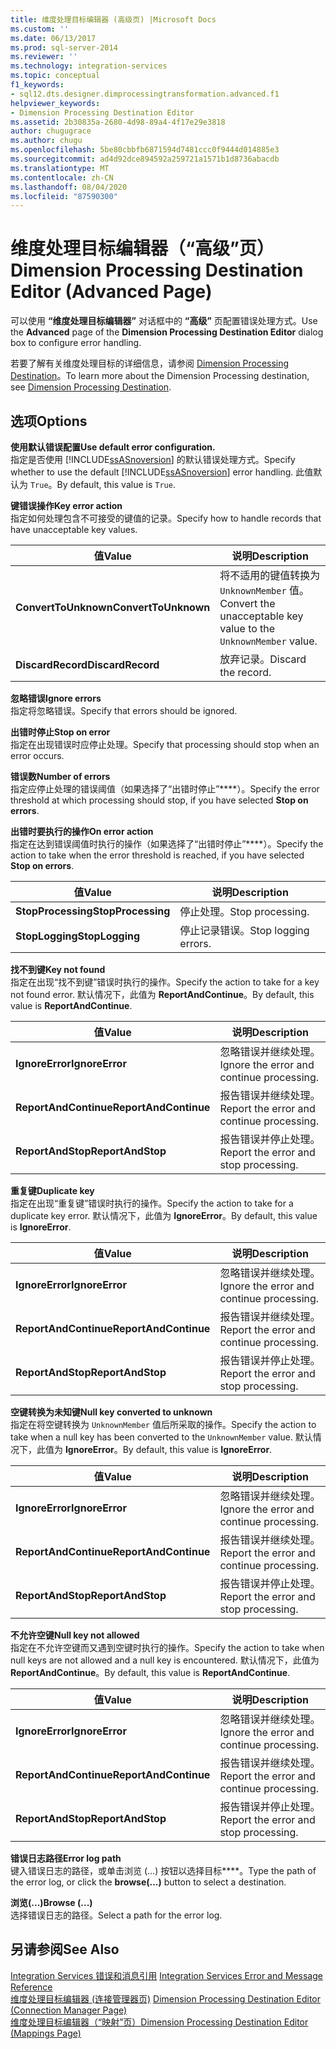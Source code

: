 ```yaml
---
title: 维度处理目标编辑器 (高级页) |Microsoft Docs
ms.custom: ''
ms.date: 06/13/2017
ms.prod: sql-server-2014
ms.reviewer: ''
ms.technology: integration-services
ms.topic: conceptual
f1_keywords:
- sql12.dts.designer.dimprocessingtransformation.advanced.f1
helpviewer_keywords:
- Dimension Processing Destination Editor
ms.assetid: 2b30835a-2680-4d98-89a4-4f17e29e3818
author: chugugrace
ms.author: chugu
ms.openlocfilehash: 5be80cbbfb6871594d7481ccc0f9444d014885e3
ms.sourcegitcommit: ad4d92dce894592a259721a1571b1d8736abacdb
ms.translationtype: MT
ms.contentlocale: zh-CN
ms.lasthandoff: 08/04/2020
ms.locfileid: "87590300"
---
```

# <a name="dimension-processing-destination-editor-advanced-page"></a><span data-ttu-id="dbd38-102">维度处理目标编辑器（“高级”页）</span><span class="sxs-lookup"><span data-stu-id="dbd38-102">Dimension Processing Destination Editor (Advanced Page)</span></span>
  <span data-ttu-id="dbd38-103">可以使用 **“维度处理目标编辑器”** 对话框中的 **“高级”** 页配置错误处理方式。</span><span class="sxs-lookup"><span data-stu-id="dbd38-103">Use the **Advanced** page of the **Dimension Processing Destination Editor** dialog box to configure error handling.</span></span>  
  
 <span data-ttu-id="dbd38-104">若要了解有关维度处理目标的详细信息，请参阅 [Dimension Processing Destination](data-flow/dimension-processing-destination.md)。</span><span class="sxs-lookup"><span data-stu-id="dbd38-104">To learn more about the Dimension Processing destination, see [Dimension Processing Destination](data-flow/dimension-processing-destination.md).</span></span>  
  
## <a name="options"></a><span data-ttu-id="dbd38-105">选项</span><span class="sxs-lookup"><span data-stu-id="dbd38-105">Options</span></span>  
 <span data-ttu-id="dbd38-106">**使用默认错误配置**</span><span class="sxs-lookup"><span data-stu-id="dbd38-106">**Use default error configuration.**</span></span>  
 <span data-ttu-id="dbd38-107">指定是否使用 [!INCLUDE[ssASnoversion](../includes/ssasnoversion-md.md)] 的默认错误处理方式。</span><span class="sxs-lookup"><span data-stu-id="dbd38-107">Specify whether to use the default [!INCLUDE[ssASnoversion](../includes/ssasnoversion-md.md)] error handling.</span></span> <span data-ttu-id="dbd38-108">此值默认为 `True`。</span><span class="sxs-lookup"><span data-stu-id="dbd38-108">By default, this value is `True`.</span></span>  
  
 <span data-ttu-id="dbd38-109">**键错误操作**</span><span class="sxs-lookup"><span data-stu-id="dbd38-109">**Key error action**</span></span>  
 <span data-ttu-id="dbd38-110">指定如何处理包含不可接受的键值的记录。</span><span class="sxs-lookup"><span data-stu-id="dbd38-110">Specify how to handle records that have unacceptable key values.</span></span>  
  
|<span data-ttu-id="dbd38-111">值</span><span class="sxs-lookup"><span data-stu-id="dbd38-111">Value</span></span>|<span data-ttu-id="dbd38-112">说明</span><span class="sxs-lookup"><span data-stu-id="dbd38-112">Description</span></span>|  
|-----------|-----------------|  
|<span data-ttu-id="dbd38-113">**ConvertToUnknown**</span><span class="sxs-lookup"><span data-stu-id="dbd38-113">**ConvertToUnknown**</span></span>|<span data-ttu-id="dbd38-114">将不适用的键值转换为 `UnknownMember` 值。</span><span class="sxs-lookup"><span data-stu-id="dbd38-114">Convert the unacceptable key value to the `UnknownMember` value.</span></span>|  
|<span data-ttu-id="dbd38-115">**DiscardRecord**</span><span class="sxs-lookup"><span data-stu-id="dbd38-115">**DiscardRecord**</span></span>|<span data-ttu-id="dbd38-116">放弃记录。</span><span class="sxs-lookup"><span data-stu-id="dbd38-116">Discard the record.</span></span>|  
  
 <span data-ttu-id="dbd38-117">**忽略错误**</span><span class="sxs-lookup"><span data-stu-id="dbd38-117">**Ignore errors**</span></span>  
 <span data-ttu-id="dbd38-118">指定将忽略错误。</span><span class="sxs-lookup"><span data-stu-id="dbd38-118">Specify that errors should be ignored.</span></span>  
  
 <span data-ttu-id="dbd38-119">**出错时停止**</span><span class="sxs-lookup"><span data-stu-id="dbd38-119">**Stop on error**</span></span>  
 <span data-ttu-id="dbd38-120">指定在出现错误时应停止处理。</span><span class="sxs-lookup"><span data-stu-id="dbd38-120">Specify that processing should stop when an error occurs.</span></span>  
  
 <span data-ttu-id="dbd38-121">**错误数**</span><span class="sxs-lookup"><span data-stu-id="dbd38-121">**Number of errors**</span></span>  
 <span data-ttu-id="dbd38-122">指定应停止处理的错误阈值（如果选择了“出错时停止”\*\*\*\*）。</span><span class="sxs-lookup"><span data-stu-id="dbd38-122">Specify the error threshold at which processing should stop, if you have selected **Stop on errors**.</span></span>  
  
 <span data-ttu-id="dbd38-123">**出错时要执行的操作**</span><span class="sxs-lookup"><span data-stu-id="dbd38-123">**On error action**</span></span>  
 <span data-ttu-id="dbd38-124">指定在达到错误阈值时执行的操作（如果选择了“出错时停止”\*\*\*\*）。</span><span class="sxs-lookup"><span data-stu-id="dbd38-124">Specify the action to take when the error threshold is reached, if you have selected **Stop on errors**.</span></span>  
  
|<span data-ttu-id="dbd38-125">值</span><span class="sxs-lookup"><span data-stu-id="dbd38-125">Value</span></span>|<span data-ttu-id="dbd38-126">说明</span><span class="sxs-lookup"><span data-stu-id="dbd38-126">Description</span></span>|  
|-----------|-----------------|  
|<span data-ttu-id="dbd38-127">**StopProcessing**</span><span class="sxs-lookup"><span data-stu-id="dbd38-127">**StopProcessing**</span></span>|<span data-ttu-id="dbd38-128">停止处理。</span><span class="sxs-lookup"><span data-stu-id="dbd38-128">Stop processing.</span></span>|  
|<span data-ttu-id="dbd38-129">**StopLogging**</span><span class="sxs-lookup"><span data-stu-id="dbd38-129">**StopLogging**</span></span>|<span data-ttu-id="dbd38-130">停止记录错误。</span><span class="sxs-lookup"><span data-stu-id="dbd38-130">Stop logging errors.</span></span>|  
  
 <span data-ttu-id="dbd38-131">**找不到键**</span><span class="sxs-lookup"><span data-stu-id="dbd38-131">**Key not found**</span></span>  
 <span data-ttu-id="dbd38-132">指定在出现“找不到键”错误时执行的操作。</span><span class="sxs-lookup"><span data-stu-id="dbd38-132">Specify the action to take for a key not found error.</span></span> <span data-ttu-id="dbd38-133">默认情况下，此值为 **ReportAndContinue**。</span><span class="sxs-lookup"><span data-stu-id="dbd38-133">By default, this value is **ReportAndContinue**.</span></span>  
  
|<span data-ttu-id="dbd38-134">值</span><span class="sxs-lookup"><span data-stu-id="dbd38-134">Value</span></span>|<span data-ttu-id="dbd38-135">说明</span><span class="sxs-lookup"><span data-stu-id="dbd38-135">Description</span></span>|  
|-----------|-----------------|  
|<span data-ttu-id="dbd38-136">**IgnoreError**</span><span class="sxs-lookup"><span data-stu-id="dbd38-136">**IgnoreError**</span></span>|<span data-ttu-id="dbd38-137">忽略错误并继续处理。</span><span class="sxs-lookup"><span data-stu-id="dbd38-137">Ignore the error and continue processing.</span></span>|  
|<span data-ttu-id="dbd38-138">**ReportAndContinue**</span><span class="sxs-lookup"><span data-stu-id="dbd38-138">**ReportAndContinue**</span></span>|<span data-ttu-id="dbd38-139">报告错误并继续处理。</span><span class="sxs-lookup"><span data-stu-id="dbd38-139">Report the error and continue processing.</span></span>|  
|<span data-ttu-id="dbd38-140">**ReportAndStop**</span><span class="sxs-lookup"><span data-stu-id="dbd38-140">**ReportAndStop**</span></span>|<span data-ttu-id="dbd38-141">报告错误并停止处理。</span><span class="sxs-lookup"><span data-stu-id="dbd38-141">Report the error and stop processing.</span></span>|  
  
 <span data-ttu-id="dbd38-142">**重复键**</span><span class="sxs-lookup"><span data-stu-id="dbd38-142">**Duplicate key**</span></span>  
 <span data-ttu-id="dbd38-143">指定在出现“重复键”错误时执行的操作。</span><span class="sxs-lookup"><span data-stu-id="dbd38-143">Specify the action to take for a duplicate key error.</span></span> <span data-ttu-id="dbd38-144">默认情况下，此值为 **IgnoreError**。</span><span class="sxs-lookup"><span data-stu-id="dbd38-144">By default, this value is **IgnoreError**.</span></span>  
  
|<span data-ttu-id="dbd38-145">值</span><span class="sxs-lookup"><span data-stu-id="dbd38-145">Value</span></span>|<span data-ttu-id="dbd38-146">说明</span><span class="sxs-lookup"><span data-stu-id="dbd38-146">Description</span></span>|  
|-----------|-----------------|  
|<span data-ttu-id="dbd38-147">**IgnoreError**</span><span class="sxs-lookup"><span data-stu-id="dbd38-147">**IgnoreError**</span></span>|<span data-ttu-id="dbd38-148">忽略错误并继续处理。</span><span class="sxs-lookup"><span data-stu-id="dbd38-148">Ignore the error and continue processing.</span></span>|  
|<span data-ttu-id="dbd38-149">**ReportAndContinue**</span><span class="sxs-lookup"><span data-stu-id="dbd38-149">**ReportAndContinue**</span></span>|<span data-ttu-id="dbd38-150">报告错误并继续处理。</span><span class="sxs-lookup"><span data-stu-id="dbd38-150">Report the error and continue processing.</span></span>|  
|<span data-ttu-id="dbd38-151">**ReportAndStop**</span><span class="sxs-lookup"><span data-stu-id="dbd38-151">**ReportAndStop**</span></span>|<span data-ttu-id="dbd38-152">报告错误并停止处理。</span><span class="sxs-lookup"><span data-stu-id="dbd38-152">Report the error and stop processing.</span></span>|  
  
 <span data-ttu-id="dbd38-153">**空键转换为未知键**</span><span class="sxs-lookup"><span data-stu-id="dbd38-153">**Null key converted to unknown**</span></span>  
 <span data-ttu-id="dbd38-154">指定在将空键转换为 `UnknownMember` 值后所采取的操作。</span><span class="sxs-lookup"><span data-stu-id="dbd38-154">Specify the action to take when a null key has been converted to the `UnknownMember` value.</span></span> <span data-ttu-id="dbd38-155">默认情况下，此值为 **IgnoreError**。</span><span class="sxs-lookup"><span data-stu-id="dbd38-155">By default, this value is **IgnoreError**.</span></span>  
  
|<span data-ttu-id="dbd38-156">值</span><span class="sxs-lookup"><span data-stu-id="dbd38-156">Value</span></span>|<span data-ttu-id="dbd38-157">说明</span><span class="sxs-lookup"><span data-stu-id="dbd38-157">Description</span></span>|  
|-----------|-----------------|  
|<span data-ttu-id="dbd38-158">**IgnoreError**</span><span class="sxs-lookup"><span data-stu-id="dbd38-158">**IgnoreError**</span></span>|<span data-ttu-id="dbd38-159">忽略错误并继续处理。</span><span class="sxs-lookup"><span data-stu-id="dbd38-159">Ignore the error and continue processing.</span></span>|  
|<span data-ttu-id="dbd38-160">**ReportAndContinue**</span><span class="sxs-lookup"><span data-stu-id="dbd38-160">**ReportAndContinue**</span></span>|<span data-ttu-id="dbd38-161">报告错误并继续处理。</span><span class="sxs-lookup"><span data-stu-id="dbd38-161">Report the error and continue processing.</span></span>|  
|<span data-ttu-id="dbd38-162">**ReportAndStop**</span><span class="sxs-lookup"><span data-stu-id="dbd38-162">**ReportAndStop**</span></span>|<span data-ttu-id="dbd38-163">报告错误并停止处理。</span><span class="sxs-lookup"><span data-stu-id="dbd38-163">Report the error and stop processing.</span></span>|  
  
 <span data-ttu-id="dbd38-164">**不允许空键**</span><span class="sxs-lookup"><span data-stu-id="dbd38-164">**Null key not allowed**</span></span>  
 <span data-ttu-id="dbd38-165">指定在不允许空键而又遇到空键时执行的操作。</span><span class="sxs-lookup"><span data-stu-id="dbd38-165">Specify the action to take when null keys are not allowed and a null key is encountered.</span></span> <span data-ttu-id="dbd38-166">默认情况下，此值为 **ReportAndContinue**。</span><span class="sxs-lookup"><span data-stu-id="dbd38-166">By default, this value is **ReportAndContinue**.</span></span>  
  
|<span data-ttu-id="dbd38-167">值</span><span class="sxs-lookup"><span data-stu-id="dbd38-167">Value</span></span>|<span data-ttu-id="dbd38-168">说明</span><span class="sxs-lookup"><span data-stu-id="dbd38-168">Description</span></span>|  
|-----------|-----------------|  
|<span data-ttu-id="dbd38-169">**IgnoreError**</span><span class="sxs-lookup"><span data-stu-id="dbd38-169">**IgnoreError**</span></span>|<span data-ttu-id="dbd38-170">忽略错误并继续处理。</span><span class="sxs-lookup"><span data-stu-id="dbd38-170">Ignore the error and continue processing.</span></span>|  
|<span data-ttu-id="dbd38-171">**ReportAndContinue**</span><span class="sxs-lookup"><span data-stu-id="dbd38-171">**ReportAndContinue**</span></span>|<span data-ttu-id="dbd38-172">报告错误并继续处理。</span><span class="sxs-lookup"><span data-stu-id="dbd38-172">Report the error and continue processing.</span></span>|  
|<span data-ttu-id="dbd38-173">**ReportAndStop**</span><span class="sxs-lookup"><span data-stu-id="dbd38-173">**ReportAndStop**</span></span>|<span data-ttu-id="dbd38-174">报告错误并停止处理。</span><span class="sxs-lookup"><span data-stu-id="dbd38-174">Report the error and stop processing.</span></span>|  
  
 <span data-ttu-id="dbd38-175">**错误日志路径**</span><span class="sxs-lookup"><span data-stu-id="dbd38-175">**Error log path**</span></span>  
 <span data-ttu-id="dbd38-176">键入错误日志的路径，或单击浏览 (...) 按钮以选择目标\*\*\*\*。</span><span class="sxs-lookup"><span data-stu-id="dbd38-176">Type the path of the error log, or click the **browse(...)** button to select a destination.</span></span>  
  
 <span data-ttu-id="dbd38-177">**浏览(...)**</span><span class="sxs-lookup"><span data-stu-id="dbd38-177">**Browse (...)**</span></span>  
 <span data-ttu-id="dbd38-178">选择错误日志的路径。</span><span class="sxs-lookup"><span data-stu-id="dbd38-178">Select a path for the error log.</span></span>  
  
## <a name="see-also"></a><span data-ttu-id="dbd38-179">另请参阅</span><span class="sxs-lookup"><span data-stu-id="dbd38-179">See Also</span></span>  
 <span data-ttu-id="dbd38-180">[Integration Services 错误和消息引用](../../2014/integration-services/integration-services-error-and-message-reference.md) </span><span class="sxs-lookup"><span data-stu-id="dbd38-180">[Integration Services Error and Message Reference](../../2014/integration-services/integration-services-error-and-message-reference.md) </span></span>  
 <span data-ttu-id="dbd38-181">[维度处理目标编辑器 &#40;连接管理器页&#41;](../../2014/integration-services/dimension-processing-destination-editor-connection-manager-page.md) </span><span class="sxs-lookup"><span data-stu-id="dbd38-181">[Dimension Processing Destination Editor &#40;Connection Manager Page&#41;](../../2014/integration-services/dimension-processing-destination-editor-connection-manager-page.md) </span></span>  
 [<span data-ttu-id="dbd38-182">维度处理目标编辑器（“映射”页）</span><span class="sxs-lookup"><span data-stu-id="dbd38-182">Dimension Processing Destination Editor &#40;Mappings Page&#41;</span></span>](../../2014/integration-services/dimension-processing-destination-editor-mappings-page.md)  
  
  
